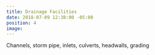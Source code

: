 ```yaml
---
title: Drainage Facilities
date: 2018-07-09 12:38:00 -05:00
position: 4
image: 
---
```


Channels, storm pipe, inlets, culverts, headwalls, grading